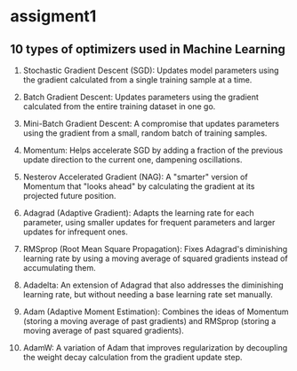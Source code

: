 # assigment1 


## 10 types of optimizers used in Machine Learning

1. Stochastic Gradient Descent (SGD): Updates model parameters using the gradient calculated from a single training sample at a time.

2. Batch Gradient Descent: Updates parameters using the gradient calculated from the entire training dataset in one go.

3. Mini-Batch Gradient Descent: A compromise that updates parameters using the gradient from a small, random batch of training samples.

4. Momentum: Helps accelerate SGD by adding a fraction of the previous update direction to the current one, dampening oscillations.

5. Nesterov Accelerated Gradient (NAG): A "smarter" version of Momentum that "looks ahead" by calculating the gradient at its projected future position.

6. Adagrad (Adaptive Gradient): Adapts the learning rate for each parameter, using smaller updates for frequent parameters and larger updates for infrequent ones.

7. RMSprop (Root Mean Square Propagation): Fixes Adagrad's diminishing learning rate by using a moving average of squared gradients instead of accumulating them.

8. Adadelta: An extension of Adagrad that also addresses the diminishing learning rate, but without needing a base learning rate set manually.

9. Adam (Adaptive Moment Estimation): Combines the ideas of Momentum (storing a moving average of past gradients) and RMSprop (storing a moving average of past squared gradients).

10. AdamW: A variation of Adam that improves regularization by decoupling the weight decay calculation from the gradient update step.